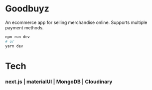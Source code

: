 # Goodbuyz
An ecommerce app for selling merchandise online.  Supports multiple payment methods.

```bash
npm run dev
# or
yarn dev
```

# Tech

### next.js  |  materialUI  |  MongoDB  |  Cloudinary

